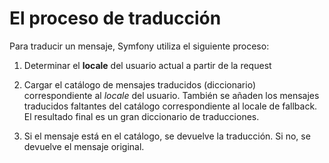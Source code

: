 El proceso de traducción
========================

Para traducir un mensaje, Symfony utiliza el siguiente proceso:

1) Determinar el **locale** del usuario actual a partir de la request

2) Cargar el catálogo de mensajes traducidos (diccionario) correspondiente al *locale* del usuario. También se añaden los mensajes traducidos faltantes del catálogo correspondiente al locale de fallback. El resultado final es un gran diccionario de traducciones.

3) Si el mensaje está en el catálogo, se devuelve la traducción. Si no, se devuelve el mensaje original. 


